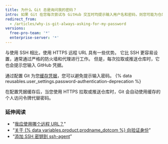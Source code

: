 ```yaml
---
title: 为什么 Git 总是询问我的密码？
intro: 如果 Git 在您每次尝试与 GitHub 交互时均提示输入用户名和密码，则您可能为仓库使用的是 HTTPS 克隆 URL。
redirect_from:
  - /articles/why-is-git-always-asking-for-my-password
versions:
  free-pro-team: '*'
  enterprise-server: '*'
---
```


与使用 SSH 相比，使用 HTTPS 远程 URL 具有一些优势。 它比 SSH 更容易设置，通常通过严格的防火墙和代理进行工作。 但是，每次拉取或推送仓库时，它也会提示您输入 GitHub 凭据。

通过配置 Git 为您[缓存凭据](/github/using-git/caching-your-github-credentials-in-git)，您可以避免提示输入密码。 {% data reusables.user_settings.password-authentication-deprecation %}

在配置凭据缓存后，当您使用 HTTPS 拉取或推送仓库时，Git 会自动使用缓存的个人访问令牌代替密码。


### 延伸阅读

* "[我应使用哪个远程 URL？](/articles/which-remote-url-should-i-use/#cloning-with-https-urls)"
* “[关于 {% data variables.product.prodname_dotcom %} 向验证身份](/github/authenticating-to-github/about-authentication-to-github)”
* “[添加 SSH 密钥到 ssh-agent](/github/authenticating-to-github/generating-a-new-ssh-key-and-adding-it-to-the-ssh-agent#adding-your-ssh-key-to-the-ssh-agent)”
